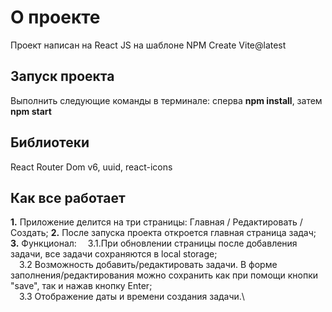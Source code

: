 # О проекте

Проект написан на React JS на шаблоне NPM Create Vite@latest 

## Запуск проекта

Выполнить следующие команды в терминале: сперва **npm install**, затем **npm start**  

## Библиотеки

React Router Dom v6, uuid, react-icons

## Как все работает

**1.** Приложение делится на три страницы: Главная / Редактировать / Создать;
**2.** После запуска проекта откроется главная страница задач;
**3.** Функционал:
&ensp;&ensp;3.1.При обновлении страницы после добавления задачи, все задачи сохраняются в local storage;\
&ensp;&ensp;3.2  Возможность добавить/редактировать задачи. В форме заполнения/редактирования можно сохранить как при помощи кнопки "save", так и нажав кнопку Enter;\
&ensp;&ensp;3.3  Отображение даты и времени создания задачи.\
